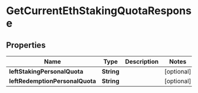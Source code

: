 

# GetCurrentEthStakingQuotaResponse


## Properties

| Name | Type | Description | Notes |
|------------ | ------------- | ------------- | -------------|
|**leftStakingPersonalQuota** | **String** |  |  [optional] |
|**leftRedemptionPersonalQuota** | **String** |  |  [optional] |



